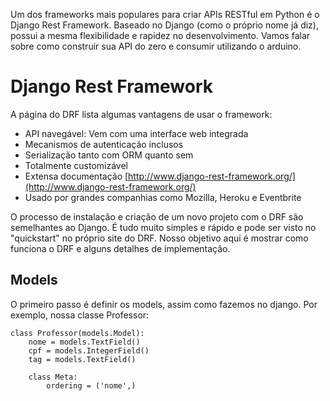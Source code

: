 Um dos frameworks mais populares para criar APIs RESTful em Python é o Django Rest Framework. Baseado no Django (como o próprio nome já diz), possui a mesma flexibilidade e rapidez no desenvolvimento. Vamos falar sobre como construir sua API do zero e consumir utilizando o arduino.

# Django Rest Framework

A página do DRF lista algumas vantagens de usar o framework:

 - API navegável: Vem com uma interface web integrada
 - Mecanismos de autenticação inclusos
 - Serialização tanto com ORM quanto sem
 - Totalmente customizável
 - Extensa documentação [http://www.django-rest-framework.org/](http://www.django-rest-framework.org/)
 - Usado por grandes companhias como Mozilla, Heroku e Eventbrite

<!-- O objetivo deste post é mostrar um guia, quase como um quickstart para configurar e rodar sua API e conseguir consumí-la externamente com o arduino.

    pip install djangorestframework
    pip install markdown -->

O processo de instalação e criação de um novo projeto com o DRF são semelhantes ao Django. É tudo muito simples e rápido e pode ser visto no "quickstart" no próprio site do DRF. Nosso objetivo aqui é mostrar como funciona o DRF e alguns detalhes de implementação.


## Models
O primeiro passo é definir os models, assim como fazemos no django. Por exemplo, nossa classe Professor:

    class Professor(models.Model):
        nome = models.TextField()
        cpf = models.IntegerField()
        tag = models.TextField()

        class Meta:
            ordering = ('nome',)
